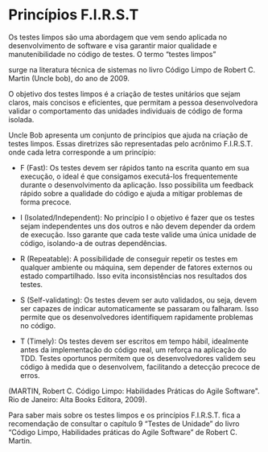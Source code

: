 # Princípios F.I.R.S.T

Os testes limpos são uma abordagem que vem sendo aplicada no desenvolvimento de software e visa garantir maior qualidade e manutenibilidade no código de testes. O termo “testes limpos”

surge na literatura técnica de sistemas no livro Código Limpo de Robert C. Martin (Uncle bob), do ano de 2009.

O objetivo dos testes limpos é a criação de testes unitários que sejam claros, mais concisos e eficientes, que permitam a pessoa desenvolvedora validar o comportamento das unidades individuais de código de forma isolada.

Uncle Bob apresenta um conjunto de princípios que ajuda na criação de testes limpos. Essas diretrizes são representadas pelo acrônimo F.I.R.S.T. onde cada letra corresponde a um princípio:

- F (Fast): Os testes devem ser rápidos tanto na escrita quanto em sua execução, o ideal é que consigamos executá-los frequentemente durante o desenvolvimento da aplicação. Isso possibilita um feedback rápido sobre a qualidade do código e ajuda a mitigar problemas de forma precoce.

- I (Isolated/Independent): No princípio I o objetivo é fazer que os testes sejam independentes uns dos outros e não devem depender da ordem de execução. Isso garante que cada teste valide uma única unidade de código, isolando-a de outras dependências.

- R (Repeatable): A possibilidade de conseguir repetir os testes em qualquer ambiente ou máquina, sem depender de fatores externos ou estado compartilhado. Isso evita inconsistências nos resultados dos testes.

- S (Self-validating): Os testes devem ser auto validados, ou seja, devem ser capazes de indicar automaticamente se passaram ou falharam. Isso permite que os desenvolvedores identifiquem rapidamente problemas no código.

- T (Timely): Os testes devem ser escritos em tempo hábil, idealmente antes da implementação do código real, um reforça na aplicação do TDD. Testes oportunos permitem que os desenvolvedores validem seu código à medida que o desenvolvem, facilitando a detecção precoce de erros.

(MARTIN, Robert C. Código Limpo: Habilidades Práticas do Agile Software". Rio de Janeiro: Alta Books Editora, 2009).

Para saber mais sobre os testes limpos e os princípios F.I.R.S.T. fica a recomendação de consultar o capítulo 9 “Testes de Unidade” do livro “Código Limpo, Habilidades práticas do Agile Software” de Robert C. Martin.
